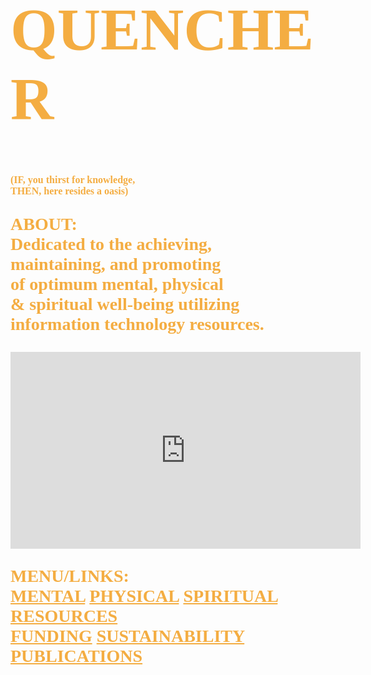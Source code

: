 <!DOCTYPE html>
<html lang="en-us">
	<body style="background-image:url(https://i.ytimg.com/vi/PYFiPerugzA/hqdefault.jpg);
		background-repeat:no-repeat;
		background-size:cover;
		background-position: center center;">
		<h1 style="font-family:serif;font-size:96px;color:#f4ad42;">
			QUENCHER
		</h1>
		<p style="font-family:serif;font-weight:bold;font-size:16px;color:#f4ad42;">
			(IF, you thirst for knowledge,<br>
			THEN, here resides a oasis)
		</p>	
		<p style="font-family:serif;font-weight:bold;font-size:28px;color:#f4ad42;">
			ABOUT:<br>
	        	Dedicated to the achieving,<br>
			maintaining, and promoting<br> 
			of optimum mental, physical<br>
			& spiritual well-being utilizing<br> 
			information technology resources.
		</p>
		<iframe width="560" height="315" 
			src="https://www.youtube.com/embed/I2fsYFzQ3Sk" 
			frameborder="0" allowfullscreen>
		</iframe>
		<p style="font-family:serif;color:#f4ad42;font-size:28px;font-weight:bold;">
			MENU/LINKS:<br>
			<a style="font-family:serif;font-weight:bold;color:#f4ad42;" href="http://www.mooc-list.com/"       	       				target="_blank">MENTAL</a>
			<a style="font-family:serif;font-weight:bold;color:#f4ad42;" href="http://www.webmd.com/" 	 	 	                         target="_blank">PHYSICAL</a>
			<a style="font-family:serif;font-weight:bold;color:#f4ad42;" href="http://www.plotinus.com/" 
			target="_blank">SPIRITUAL</a>
			<a style="font-family:serif;font-weight:bold;color:#f4ad42;" href="http://en.wikipedia.org/wiki/Main_Page" 
			target="_blank">RESOURCES</a><br>
			<a style="font-family:serif;font-weight:bold;color:#f4ad42;" href="http://l-lists.com/en/lists/phayv1.html"
			target="_blank">FUNDING</a>
			<a style="font-family:serif;font-weight:bold;color:#f4ad42;" href="http://self-sufficiency-guide.com/" 
			target="_blank">SUSTAINABILITY</a>
			<a style="font-family:serif;font-weight:bold;color:#f4ad42;" href="http://onlinebooks.library.upenn.edu/"
			target="_blank">PUBLICATIONS</a>
		</p>
	</body>
</html>

